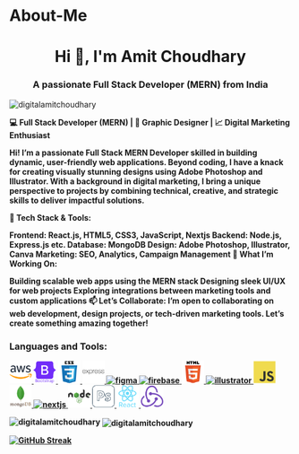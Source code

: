 # About-Me
<h1 align="center">Hi 👋, I'm Amit Choudhary</h1>
<h3 align="center">A passionate  Full Stack Developer (MERN) from India</h3>

<p align="left"> <img src="https://komarev.com/ghpvc/?username=digitalamitchoudhary&label=Profile%20views&color=0e75b6&style=flat" alt="digitalamitchoudhary" /> </p>

<b>💻 Full Stack Developer (MERN) | 🎨 Graphic Designer | 📈 Digital Marketing Enthusiast<b>

Hi! I’m a passionate Full Stack MERN Developer skilled in building dynamic, user-friendly web applications. Beyond coding, I have a knack for creating visually stunning designs using Adobe Photoshop and Illustrator. With a background in digital marketing, I bring a unique perspective to projects by combining technical, creative, and strategic skills to deliver impactful solutions.

🔧 Tech Stack & Tools:

Frontend: React.js, HTML5, CSS3, JavaScript, Nextjs
Backend: Node.js, Express.js etc.
Database: MongoDB
Design: Adobe Photoshop, Illustrator, Canva
Marketing: SEO, Analytics, Campaign Management
🌟 What I’m Working On:

Building scalable web apps using the MERN stack
Designing sleek UI/UX for web projects
Exploring integrations between marketing tools and custom applications
📫 Let’s Collaborate:
I’m open to collaborating on web development, design projects, or tech-driven marketing tools. Let’s create something amazing together!







<p align="left">
</p>

<h3 align="left">Languages and Tools:</h3>
<p align="left"> <a href="https://aws.amazon.com" target="_blank" rel="noreferrer"> <img src="https://raw.githubusercontent.com/devicons/devicon/master/icons/amazonwebservices/amazonwebservices-original-wordmark.svg" alt="aws" width="40" height="40"/> </a> <a href="https://getbootstrap.com" target="_blank" rel="noreferrer"> <img src="https://raw.githubusercontent.com/devicons/devicon/master/icons/bootstrap/bootstrap-plain-wordmark.svg" alt="bootstrap" width="40" height="40"/> </a> <a href="https://www.w3schools.com/css/" target="_blank" rel="noreferrer"> <img src="https://raw.githubusercontent.com/devicons/devicon/master/icons/css3/css3-original-wordmark.svg" alt="css3" width="40" height="40"/> </a> <a href="https://expressjs.com" target="_blank" rel="noreferrer"> <img src="https://raw.githubusercontent.com/devicons/devicon/master/icons/express/express-original-wordmark.svg" alt="express" width="40" height="40"/> </a> <a href="https://www.figma.com/" target="_blank" rel="noreferrer"> <img src="https://www.vectorlogo.zone/logos/figma/figma-icon.svg" alt="figma" width="40" height="40"/> </a> <a href="https://firebase.google.com/" target="_blank" rel="noreferrer"> <img src="https://www.vectorlogo.zone/logos/firebase/firebase-icon.svg" alt="firebase" width="40" height="40"/> </a> <a href="https://www.w3.org/html/" target="_blank" rel="noreferrer"> <img src="https://raw.githubusercontent.com/devicons/devicon/master/icons/html5/html5-original-wordmark.svg" alt="html5" width="40" height="40"/> </a> <a href="https://www.adobe.com/in/products/illustrator.html" target="_blank" rel="noreferrer"> <img src="https://www.vectorlogo.zone/logos/adobe_illustrator/adobe_illustrator-icon.svg" alt="illustrator" width="40" height="40"/> </a> <a href="https://developer.mozilla.org/en-US/docs/Web/JavaScript" target="_blank" rel="noreferrer"> <img src="https://raw.githubusercontent.com/devicons/devicon/master/icons/javascript/javascript-original.svg" alt="javascript" width="40" height="40"/> </a> <a href="https://www.mongodb.com/" target="_blank" rel="noreferrer"> <img src="https://raw.githubusercontent.com/devicons/devicon/master/icons/mongodb/mongodb-original-wordmark.svg" alt="mongodb" width="40" height="40"/> </a> <a href="https://nextjs.org/" target="_blank" rel="noreferrer"> <img src="https://cdn.worldvectorlogo.com/logos/nextjs-2.svg" alt="nextjs" width="40" height="40"/> </a> <a href="https://nodejs.org" target="_blank" rel="noreferrer"> <img src="https://raw.githubusercontent.com/devicons/devicon/master/icons/nodejs/nodejs-original-wordmark.svg" alt="nodejs" width="40" height="40"/> </a> <a href="https://www.photoshop.com/en" target="_blank" rel="noreferrer"> <img src="https://raw.githubusercontent.com/devicons/devicon/master/icons/photoshop/photoshop-line.svg" alt="photoshop" width="40" height="40"/> </a> <a href="https://reactjs.org/" target="_blank" rel="noreferrer"> <img src="https://raw.githubusercontent.com/devicons/devicon/master/icons/react/react-original-wordmark.svg" alt="react" width="40" height="40"/> </a> <a href="https://redux.js.org" target="_blank" rel="noreferrer"> <img src="https://raw.githubusercontent.com/devicons/devicon/master/icons/redux/redux-original.svg" alt="redux" width="40" height="40"/> </a> </p>



<p><img align="left" src="https://github-readme-stats.vercel.app/api/top-langs?username=digitalamitchoudhary&show_icons=true&locale=en&layout=compact" alt="digitalamitchoudhary" /></p>

<p>&nbsp;<img align="center" src="https://github-readme-stats.vercel.app/api?username=digitalamitchoudhary&show_icons=true&locale=en" alt="digitalamitchoudhary" /></p>


<a href="https://git.io/streak-stats"><img src="https://github-readme-streak-stats.herokuapp.com?user=digitalamitchoudhary" alt="GitHub Streak" /></a>
